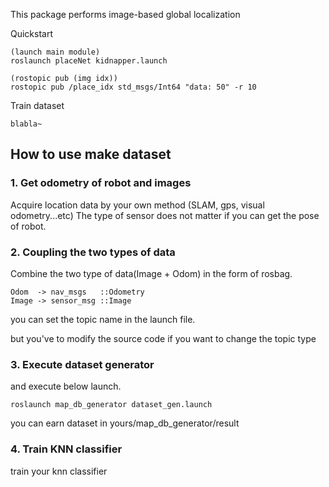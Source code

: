 

This package performs image-based global localization




Quickstart
```
(launch main module)
roslaunch placeNet kidnapper.launch

(rostopic pub (img idx))
rostopic pub /place_idx std_msgs/Int64 "data: 50" -r 10
```


Train dataset
```
blabla~
```



How to use make dataset
---

### 1. Get odometry of robot and images

Acquire location data by your own method (SLAM, gps, visual odometry...etc)
The type of sensor does not matter if you can get the pose of robot.

### 2. Coupling the two types of data

Combine the two type of data(Image + Odom) in the form of rosbag.

```
Odom  -> nav_msgs   ::Odometry
Image -> sensor_msg ::Image
```
you can set the topic name in the launch file.

but you've to modify the source code if you want to change the topic type


### 3. Execute dataset generator

and execute below launch.

```
roslaunch map_db_generator dataset_gen.launch
```

you can earn dataset in 
yours/map_db_generator/result

### 4. Train KNN classifier

train your knn classifier

```

```